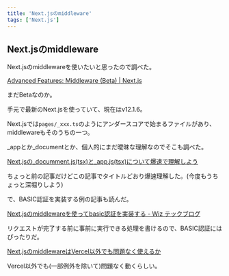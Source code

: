 ```yaml
---
title: 'Next.jsのmiddleware'
tags: ['Next.js']
---
```


## Next.jsのmiddleware

Next.jsのmiddlewareを使いたいと思ったので調べた。

[Advanced Features: Middleware \(Beta\) \| Next\.js](https://nextjs.org/docs/advanced-features/middleware)

まだBetaなのか。

手元で最新のNext.jsを使っていて、現在はv12.1.6。

Next.jsでは`pages/_xxx.ts`のようにアンダースコアで始まるファイルがあり、middlewareもそのうちの一つ。

_appとか_documentとか、個人的にまだ曖昧な理解なのでそこも調べた。

[Next\.jsの\_documment\.js\(tsx\)と\_app\.js\(tsx\)について爆速で理解しよう](https://tyotto-good.com/blog/next-document-app)

ちょっと前の記事だけどこの記事でタイトルどおり爆速理解した。(今度もうちょっと深堀りしよう)

で、BASIC認証を実装する例の記事も読んだ。

[Next\.jsのmiddlewareを使ってbasic認証を実装する \- Wiz テックブログ](https://tech.012grp.co.jp/entry/2021/11/08/083809)

リクエストが完了する前に事前に実行できる処理を書けるので、BASIC認証にはぴったりだ。

[Next\.jsのmiddlewareはVercel以外でも問題なく使えるか](https://zenn.dev/catnose99/articles/0df722f3f025bb)

Vercel以外でも(一部例外を除いて)問題なく動くらしい。

